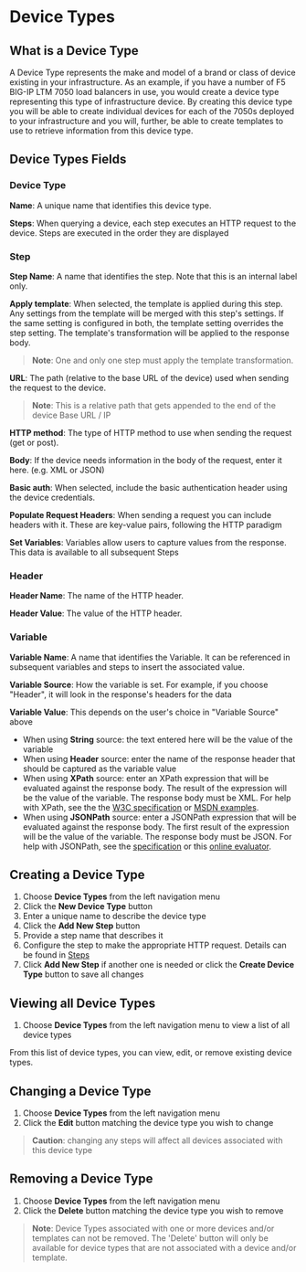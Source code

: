 # Device Types

## What is a Device Type
A Device Type represents the make and model of a brand or class of device existing in your infrastructure. As an example, if you have a number of F5 BIG-IP LTM 7050 load balancers in use, you would create a device type representing this type of infrastructure device. By creating this device type you will be able to create individual devices for each of the 7050s deployed to your infrastructure and you will, further, be able to create templates to use to retrieve information from this device type.

## Device Types Fields

### Device Type

**Name**: A unique name that identifies this device type.

**Steps**: When querying a device, each step executes an HTTP request to the device. Steps are executed in the order they are displayed

### Step

**Step Name**: A name that identifies the step. Note that this is an internal label only.

**Apply template**: When selected, the template is applied during this step. Any settings from the template will be merged with this step's settings. If the same setting is configured in both, the template setting overrides the step setting. The template's transformation will be applied to the response body.

> **Note**: One and only one step must apply the template transformation.

**URL**: The path (relative to the base URL of the device) used when sending the request to the device.

> **Note**: This is a relative path that gets appended to the end of the device Base URL / IP

**HTTP method**: The type of HTTP method to use when sending the request (get or post).

**Body**: If the device needs information in the body of the request, enter it here. (e.g. XML or JSON)

**Basic auth**: When selected, include the basic authentication header using the device credentials.

**Populate Request Headers**: When sending a request you can include headers with it. These are key-value pairs, following the HTTP paradigm

**Set Variables**: Variables allow users to capture values from the response. This data is available to all subsequent Steps

### Header

**Header Name**: The name of the HTTP header.

**Header Value**: The value of the HTTP header.

### Variable

**Variable Name**: A name that identifies the Variable. It can be referenced in subsequent variables and steps to insert the associated value.

**Variable Source**: How the variable is set. For example, if you choose "Header", it will look in the response's headers for the data

**Variable Value**: This depends on the user's choice in "Variable Source" above

- When using **String** source: the text entered here will be the value of the variable
- When using **Header** source: enter the name of the response header that should be captured as the variable value
- When using **XPath** source: enter an XPath expression that will be evaluated against the response body. The result of the expression will be the value of the variable. The response body must be XML. For help with XPath, see the the [W3C specification](https://www.w3.org/TR/xpath/) or [MSDN examples](https://msdn.microsoft.com/en-us/library/ms256086(v=vs.110).aspx).
- When using **JSONPath** source: enter a JSONPath expression that will be evaluated against the response body. The first result of the expression will be the value of the variable. The response body must be JSON. For help with JSONPath, see the [specification](http://goessner.net/articles/JsonPath/) or this [online evaluator](http://jsonpath.com/).

## Creating a Device Type
1. Choose **Device Types** from the left navigation menu
1. Click the **New Device Type** button
1. Enter a unique name to describe the device type
1. Click the **Add New Step** button
1. Provide a step name that describes it
1. Configure the step to make the appropriate HTTP request. Details can be found in [Steps](#step)
1. Click **Add New Step** if another one is needed or click the **Create Device Type** button to save all changes

## Viewing all Device Types
1. Choose **Device Types** from the left navigation menu to view a list of all device types

From this list of device types, you can view, edit, or remove existing device types.

## Changing a Device Type
1. Choose **Device Types** from the left navigation menu
1. Click the **Edit** button matching the device type you wish to change

> **Caution**: changing any steps will affect all devices associated with this device type

## Removing a Device Type
1. Choose **Device Types** from the left navigation menu
1. Click the **Delete** button matching the device type you wish to remove

> **Note**: Device Types associated with one or more devices and/or templates can not be removed. The 'Delete' button will only be available for device types that are not associated with a device and/or template.
